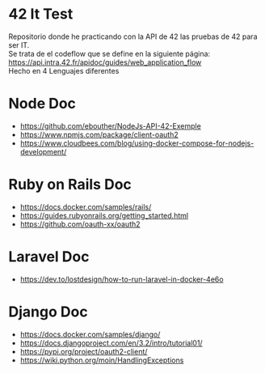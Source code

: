 # 42 It Test
Repositorio donde he practicando con la API de 42 las pruebas de 42 para ser IT.
<br>
Se trata de el codeflow que se define en la siguiente página: https://api.intra.42.fr/apidoc/guides/web_application_flow
<br>
Hecho en 4 Lenguajes diferentes

# Node Doc
- https://github.com/ebouther/NodeJs-API-42-Exemple
- https://www.npmjs.com/package/client-oauth2
- https://www.cloudbees.com/blog/using-docker-compose-for-nodejs-development/

# Ruby on Rails Doc
- https://docs.docker.com/samples/rails/
- https://guides.rubyonrails.org/getting_started.html
- https://github.com/oauth-xx/oauth2

# Laravel Doc
- https://dev.to/lostdesign/how-to-run-laravel-in-docker-4e6o

# Django Doc
- https://docs.docker.com/samples/django/
- https://docs.djangoproject.com/en/3.2/intro/tutorial01/
- https://pypi.org/project/oauth2-client/
- https://wiki.python.org/moin/HandlingExceptions
